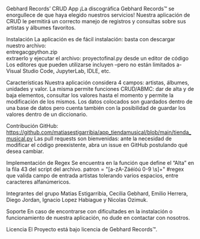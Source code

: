 Gebhard Records’ CRUD App
¡La discográfica Gebhard Records™ se enorgullece de que haya elegido nuestros servicios! 
Nuestra aplicación de CRUD le permitirá un correcto manejo de registros y consultas sobre sus artistas y álbumes favoritos.

Instalación
La aplicación es de fácil instalación: basta con descargar nuestro archivo:  
entregacgpython.zip               
extraerlo y ejecutar el archivo: proyectofinal.py desde un editor de código 
Los editores que pueden utilizarse incluyen –pero no están limitados a- Visual Studio Code, JupyterLab, IDLE, etc.

Características
Nuestra aplicación considera 4 campos: artistas, álbumes, unidades y valor. La misma permite funciones CRUD/ABMC: 
dar de alta y de baja elementos, consultar los valores hasta el momento y permite la modificación de los mismos. Los datos colocados 
son guardados dentro de una base de datos pero cuenta también con la posibilidad de guardar los valores dentro de un diccionario.

Contribución
GitHub: https://github.com/matiasestigarribia/app_tiendamusical/blob/main/tienda_musical.py
Las pull requests son bienvenidas: ante la necesidad de modificar el código preexistente, abra un issue en GitHub postulando qué desea cambiar. 

Implementación de Regex
Se encuentra en la función que define el “Alta” en la fila 43 del script del archivo.
patron = "[a-zA-Záéíóú 0-9 \s]+" #regex que valida campo de entrada artistas tolerando varios espacios, entre caracteres alfanúmericos.

Integrantes del grupo
Matias Estigarribia, Cecilia Gebhard, Emilio Herrera, Diego Jordan, Ignacio Lopez Habiague y Nicolas Ozimuk.


Soporte
En caso de encontrarse con dificultades en la instalación o funcionamiento de nuestra aplicación, no dude en contactar con nosotros.

Licencia
El Proyecto está bajo licencia de Gebhard Records™.

